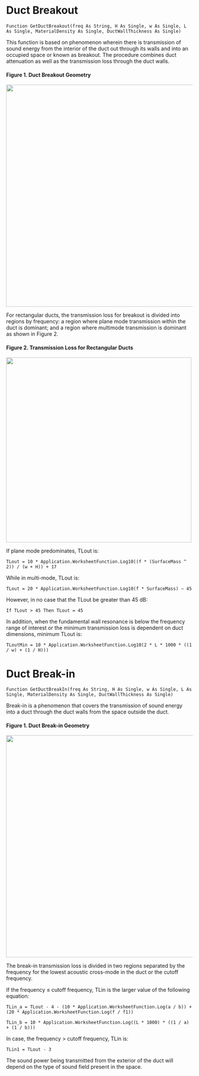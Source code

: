 # Duct Breakout
`Function GetDuctBreakout(freq As String, H As Single, w As Single, L As Single, MaterialDensity As Single, DuctWallThickness As Single)`

This function is based on phenomenon wherein there is transmission of sound energy from the interior of the duct out through its walls and
into an occupied space or known as breakout. The procedure combines duct attenuation as well as the transmission loss through the duct
walls.

#### Figure 1. Duct Breakout Geometry

<img src="https://github.com/ianmichaelvillanueva/WikiHelp/blob/master/Breakout%20concept.png" width = 600>

For rectangular ducts, the transmission loss for breakout is divided into regions by frequency: a region where plane mode transmission
within the duct is dominant; and a region where multimode transmission is dominant as shown in Figure 2.

#### Figure 2. Transmission Loss for Rectangular Ducts

<img src="https://github.com/ianmichaelvillanueva/WikiHelp/blob/master/Breakout%20Graph.png" width = 500>

If plane mode predominates, TLout is:

`TLout = 10 * Application.WorksheetFunction.Log10((f * (SurfaceMass ^ 2)) / (w + H)) + 17`

While in multi-mode, TLout is:

`TLout = 20 * Application.WorksheetFunction.Log10(f * SurfaceMass) – 45`

However, in no case that the TLout be greater than 45 dB:

`If TLout > 45 Then TLout = 45`

In addition, when the fundamental wall resonance is below the frequency range of interest or the minimum transmission loss is dependent on
duct dimensions, minimum TLout is:

`TLoutMin = 10 * Application.WorksheetFunction.Log10(2 * L * 1000 * ((1 / w) + (1 / H)))`



# Duct Break-in

`Function GetDuctBreakIn(freq As String, H As Single, w As Single, L As Single, MaterialDensity As Single, DuctWallThickness As Single)`

Break-in is a phenomenon that covers the transmission of sound energy into a duct through the duct walls from the space outside the duct.

#### Figure 1. Duct Break-in Geometry

<img src="https://github.com/ianmichaelvillanueva/WikiHelp/blob/master/Breakin%20concept.png" width = 600>

The break-in transmission loss is divided in two regions separated by the frequency for the lowest acoustic cross-mode in the duct or the cutoff frequency.

If the frequency ≤ cutoff frequency, TLin is the larger value of the following equation:

`TLin_a = TLout - 4 - (10 * Application.WorksheetFunction.Log(a / b)) + (20 * Application.WorksheetFunction.Log(f / f1))`

`TLin_b = 10 * Application.WorksheetFunction.Log((L * 1000) * ((1 / a) + (1 / b)))`

In case, the frequency > cutoff frequency, TLin is:

`TLin1 = TLout - 3`

The sound power being transmitted from the exterior of the duct will depend on the type of sound field present in the space.

